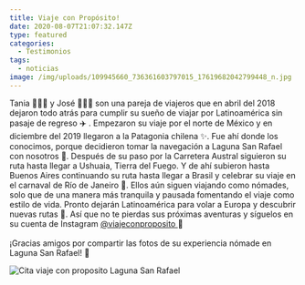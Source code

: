```yaml
---
title: Viaje con Propósito!
date: 2020-08-07T21:07:32.147Z
type: featured
categories:
  - Testimonios
tags:
  - noticias
image: /img/uploads/109945660_736361603797015_17619682042799448_n.jpg
---
```

Tania 🙋🏻‍♀️ y José 🙋🏻‍♂️ son una pareja de viajeros que en abril del 2018 dejaron todo atrás para cumplir su sueño de viajar por Latinoamérica sin pasaje de regreso ✈️ . Empezaron su viaje por el norte de México y en diciembre del 2019 llegaron a la Patagonia chilena ✨. Fue ahí donde los conocimos, porque decidieron tomar la navegación a Laguna San Rafael con nosotros 💙. Después de su paso por la Carretera Austral siguieron su ruta hasta llegar a Ushuaia, Tierra del Fuego. Y de ahí subieron hasta Buenos Aires continuando su ruta hasta llegar a Brasil y celebrar su viaje en el carnaval de Río de Janeiro 💃. Ellos aún siguen viajando como nómades, solo que de una manera más tranquila y pausada fomentando el viaje como estilo de vida. Pronto dejarán Latinoamérica para volar a Europa y descubrir nuevas rutas 🙌. Así que no te pierdas sus próximas aventuras y síguelos en su cuenta de Instagram [@viajeconproposito ](https://www.instagram.com/viajeconproposito/)👀\
\
¡Gracias amigos por compartir las fotos de su experiencia nómade en Laguna San Rafael! 💙

![Cita viaje con proposito Laguna San Rafael](/img/uploads/109781920_136757081427337_6107363244886842374_n.jpg "Viaje con proposito")